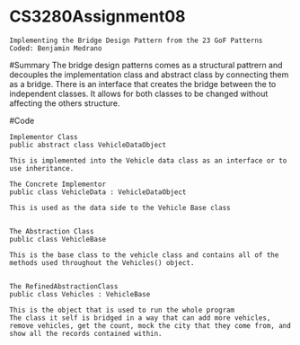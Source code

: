 # CS3280Assignment08
	Implementing the Bridge Design Pattern from the 23 GoF Patterns
	Coded: Benjamin Medrano 

#Summary 
	The bridge design patterns comes as a structural pattrern and decouples the implementation class and abstract class by connecting them as a bridge. 
	There is an interface that creates the bridge between the to independent classes. It allows for both classes to be changed without affecting the others structure. 

#Code 

	Implementor Class 
	public abstract class VehicleDataObject
	 
	This is implemented into the Vehicle data class as an interface or to use inheritance. 
	
	The Concrete Implementor 
	public class VehicleData : VehicleDataObject
	
	This is used as the data side to the Vehicle Base class


	The Abstraction Class 
	public class VehicleBase
	
	This is the base class to the vehicle class and contains all of the methods used throughout the Vehicles() object.

	
	The RefinedAbstractionClass 
	public class Vehicles : VehicleBase
	
	This is the object that is used to run the whole program 
	The class it self is bridged in a way that can add more vehicles, remove vehicles, get the count, mock the city that they come from, and show all the records contained within. 